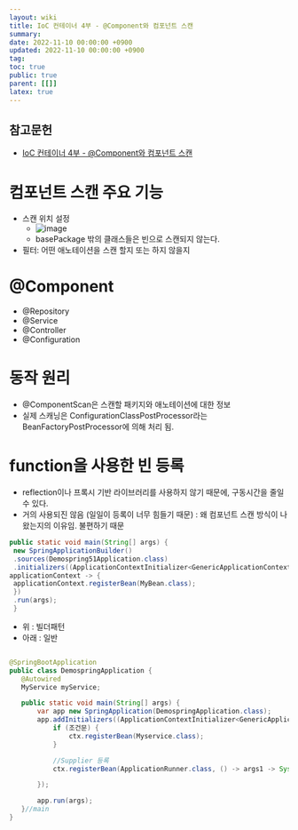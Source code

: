 ```yaml
---
layout: wiki
title: IoC 컨테이너 4부 - @Component와 컴포넌트 스캔
summary:
date: 2022-11-10 00:00:00 +0900
updated: 2022-11-10 00:00:00 +0900
tag:
toc: true
public: true
parent: [[]]
latex: true
---
```


## 참고문헌

- [IoC 컨테이너 4부 - @Component와 컴포넌트 스캔](https://www.inflearn.com/course/spring-framework_core/unit/15509)

# 컴포넌트 스캔 주요 기능

- 스캔 위치 설정
  - ![image](https://user-images.githubusercontent.com/114462413/201118569-f1f1db1a-9a59-4113-97c1-f0dad8e4fe9a.png)
  - basePackage 밖의 클래스들은 빈으로 스캔되지 않는다.
- 필터: 어떤 애노테이션을 스캔 할지 또는 하지 않을지

# @Component

- @Repository
- @Service
- @Controller
- @Configuration

# 동작 원리

- @ComponentScan은 스캔할 패키지와 애노테이션에 대한 정보
- 실제 스캐닝은 ConfigurationClassPostProcessor라는 BeanFactoryPostProcessor에 의해 처리 됨.

# function을 사용한 빈 등록

- reflection이나 프록시 기반 라이브러리를 사용하지 않기 때문에, 구동시간을 줄일 수 있다.
- 거의 사용되진 않음 (일일이 등록이 너무 힘들기 때문) : 왜 컴포넌트 스캔 방식이 나왔는지의 이유임. 불편하기 때문

```java
public static void main(String[] args) {
 new SpringApplicationBuilder()
 .sources(Demospring51Application.class)
 .initializers((ApplicationContextInitializer<GenericApplicationContext>)
applicationContext -> {
 applicationContext.registerBean(MyBean.class);
 })
 .run(args);
 }
```

- 위 : 빌더패턴
- 아래 : 일반

```java

@SpringBootApplication
public class DemospringApplication {
   @Autowired
   MyService myService;

   public static void main(String[] args) {
       var app new SpringApplication(DemospringApplication.class);
       app.addInitializers((ApplicationContextInitializer<GenericApplicationContext>) ctx -> {
           if (조건문) {
               ctx.registerBean(Myservice.class);
           }

           //Supplier 등록
           ctx.registerBean(ApplicationRunner.class, () -> args1 -> System.out.println("Funtional Bean Definition!!"))

       });

       app.run(args);
   }//main
}
```
